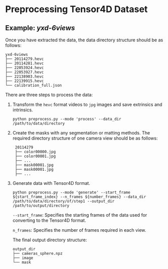 # Preprocessing Tensor4D Dataset

## Example: _yxd-6views_

Once you have extracted the data, the data directory structure should be as follows:

```
yxd-6views
├── 20114279.hevc
├── 20114281.hevc
├── 22053924.hevc
├── 22053927.hevc
├── 22138903.hevc
├── 22139915.hevc
└── calibration_full.json
```

There are three steps to process the data:
1. Transform the `hevc` format videos to `jpg` images and save extrinsics and intrinsics.
    
    `python preprocess.py --mode 'process' --data_dir /path/to/data/directory`
    
[//]: # (    After using the command line above, the directory structure should be as follows:)

[//]: # (   ```)

[//]: # (   .)

[//]: # (   ├── 20114279)

[//]: # (   ├── 20114279_extrinsic.npy)

[//]: # (   ├── 20114279_intrinsic.npy)

[//]: # (   ├── 20114281)

[//]: # (   ├── 20114281_extrinsic.npy)

[//]: # (   ├── 20114281_intrinsic.npy)

[//]: # (   ├── 22053924)

[//]: # (   ├── 22053924_extrinsic.npy)

[//]: # (   ├── 22053924_intrinsic.npy)

[//]: # (   ├── 22053927)

[//]: # (   ├── 22053927_extrinsic.npy)

[//]: # (   ├── 22053927_intrinsic.npy)

[//]: # (   ├── 22138903)

[//]: # (   ├── 22138903_extrinsic.npy)

[//]: # (   ├── 22138903_intrinsic.npy)

[//]: # (   ├── 22139915)

[//]: # (   ├── 22139915_extrinsic.npy)

[//]: # (   ├── 22139915_intrinsic.npy)

[//]: # (   └── calibration_full.json)

[//]: # ()
[//]: # (   ```)

2. Create the masks with any segmentation or matting methods. The required directory structure of one camera view should be as follows:
   ```
    20114279
    ├── color00000.jpg
    ├── color00001.jpg
    ├── ...
    ├── mask00001.jpg
    ├── mask00001.jpg
    ├── ...
    ``` 
3. Generate data with Tensor4D format.

   `python preprocess.py --mode 'generate' --start_frame ${start_frame_index} --n_frames ${number_frames} --data_dir /path/to/data/directory/of/step1 --output_dir /path/to/output/directory`

   `--start_frame`: Specifies the starting frames of the data used for converting to the Tensor4D format.
   
   `n_frames`: Specifies the number of frames required in each view. 
   
   The final output directory structure:
   ```
   output_dir
   ├── cameras_sphere.npz
   ├── image
   └── mask
   ```